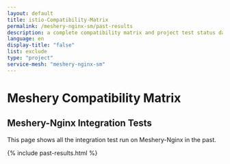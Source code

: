 ```yaml
---
layout: default
title: istio-Compatibility-Matrix
permalink: /meshery-nginx-sm/past-results
description: a complete compatibility matrix and project test status dashboard.
language: en
display-title: "false"
list: exclude
type: "project"
service-mesh: "meshery-nginx-sm"
---
```


# Meshery Compatibility Matrix

## Meshery-Nginx Integration Tests

This page shows all the integration test run on Meshery-Nginx in the past.

{% include past-results.html %}